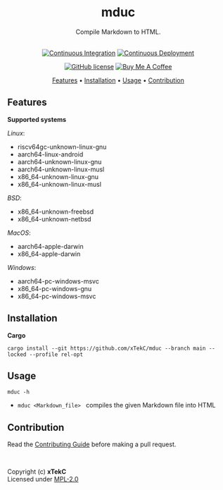 <div align="center">

# mduc
Compile Markdown to HTML.

<!-- <a href="https://crates.io/crates/mduc/"><img src="https://img.shields.io/crates/v/mduc?style=flat&amp;labelColor=032a1a&amp;color=065535&amp;logo=Rust&amp;logoColor=white" alt="Crate Release"></a> -->
<br>
<a href="https://github.com/xTekC/mduc/actions?query=workflow%3A%22Continuous+Integration%22"><img src="https://img.shields.io/github/actions/workflow/status/xTekC/mduc/ci.yml?branch=main&amp;style=flat&amp;labelColor=032a1a&amp;color=065535&amp;logo=GitHub%20Actions&amp;logoColor=white&amp;label=Build" alt="Continuous Integration"></a>
<a href="https://github.com/xTekC/mduc/actions?query=workflow%3A%22Continuous+Deployment%22"><img src="https://img.shields.io/github/actions/workflow/status/xTekC/mduc/cd.yml?style=flat&amp;labelColor=032a1a&amp;color=065535&amp;logo=GitHub%20Actions&amp;logoColor=white&amp;label=Release" alt="Continuous Deployment"></a>
<!-- <a href="https://docs.rs/mduc/"><img src="https://img.shields.io/docsrs/mduc?style=flat&amp;labelColor=032a1a&amp;color=065535&amp;logo=Rust&amp;logoColor=white" alt="Documentation"></a> -->

[![GitHub license](https://img.shields.io/github/license/xTekC/mduc.svg?style=flat&labelColor=032a1a&color=065535&logo=GitHub&logoColor=black&label=License)](https://github.com/xTekC/mduc/blob/main/LICENSE)
[![Buy Me A Coffee](https://img.shields.io/badge/Buy%20Me%20A-Coffee-orange?style=flat&labelColor=FFFFFF&color=000000&logo=buy-me-a-coffee&logoColor=black)](https://www.buymeacoffee.com/xTekC)

<a href="#features">Features</a> •
<a href="#installation">Installation</a> •
<a href="#usage">Usage</a> •
<a href="#contribution">Contribution</a>
<!-- <a href="#roadmap">Roadmap</a> -->
<!-- <a href="#acknowledgements">Acknowlegements</a> • -->

</div>

## Features

**Supported systems**

_Linux_:
- riscv64gc-unknown-linux-gnu
- aarch64-linux-android
- aarch64-unknown-linux-gnu
- aarch64-unknown-linux-musl
- x86_64-unknown-linux-gnu
- x86_64-unknown-linux-musl

_BSD_:
- x86_64-unknown-freebsd
- x86_64-unknown-netbsd

_MacOS_:
- aarch64-apple-darwin
- x86_64-apple-darwin

_Windows_:
- aarch64-pc-windows-msvc
- x86_64-pc-windows-gnu
- x86_64-pc-windows-msvc

## Installation

**Cargo**

```
cargo install --git https://github.com/xTekC/mduc --branch main --locked --profile rel-opt
```

<!-- **Prebuilt Binary**
<br>

(For Android, use Termux: `https://f-droid.org/repo/com.termux_118.apk`)

Unix-Like [Install](https://github.com/xTeKc/mduc/blob/main/scripts/install.sh)<br>

```
curl -sSL https://raw.githubusercontent.com/xTeKc/mduc/main/scripts/install.sh | sh
```

Unix-Like [Remove](https://github.com/xTeKc/mduc/blob/main/scripts/remove.sh)

```
curl -sSL https://raw.githubusercontent.com/xTeKc/mduc/main/scripts/remove.sh | sh
``` -->

<!-- - Download the release binary and the corresponding hash file from the [Releases](https://github.com/xTekC/mduc/releases) page.

- _Unix-Like Systems:_
   - Verify the integrity of the binary by checking its hash: 
   ```
   sha512sum -c mduc-v0.0.0-ARCH.tar.gz.sha512
   ```
   - Extract the binary to ~/ and create a symlink in /usr/local/bin/ for system-wide access: 
   ```
   tar -xzvf mduc-v0.0.0-ARCH.tar.gz -C ~/ && sudo ln -s ~/mduc/bin/mduc /usr/local/bin/mduc
   ```

**Android**

- Download Termux:
```
https://f-droid.org/repo/com.termux_118.apk
```

- Within Termux:

   [Install](https://github.com/xTeKc/mduc/blob/main/scripts/android_i.sh):
   ```
   curl -sSL https://raw.githubusercontent.com/xTeKc/mduc/main/scripts/android_i.sh | bash
   ```

   [Remove](https://github.com/xTeKc/mduc/blob/main/scripts/android_rm.sh):
   ```
   curl -sSL https://raw.githubusercontent.com/xTeKc/mduc/main/scripts/android_rm.sh | bash
   ``` -->

## Usage

```
mduc -h
```

- `mduc <Markdown_file>` &nbsp; compiles the given Markdown file into HTML

## Contribution
Read the [Contributing Guide](CONTRIBUTING.md) before making a pull request.

<!-- ## Roadmap
A list of planned future developments for the project. -->

<!-- ## Acknowledgements
List of any external libraries, frameworks, or other resources used in the project. -->

<br>

Copyright (c) **xTekC** <br>
Licensed under [MPL-2.0](LICENSE)
